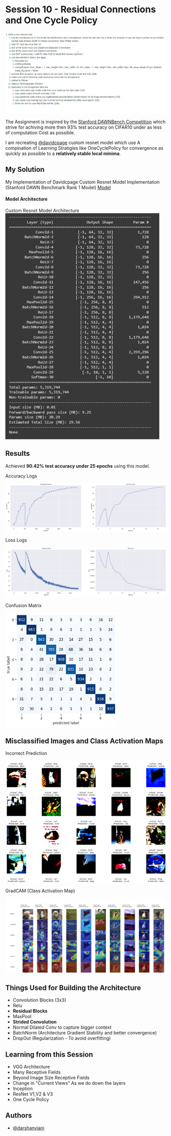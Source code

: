 
# Session 10 - Residual Connections and One Cycle Policy

![Instruction for Assignment](https://github.com/darshanvjani/ERA_vision_nlp_ai/blob/main/Advanced%20Convolutions,%20Data%20Augmentation%20and%20Visualization/Images/assignment.png?raw=true)


The Assignment is inspired by the [Stanford DAWNBench Competition](#https://dawn.cs.stanford.edu/benchmark/) which strive for achiving more then 93% test accuracy on CIFAR10 under as less of computation Cost as possible.

I am recreating [@davidcpage](#https://github.com/davidcpage) custom resnet model which use A compination of Learning Stratigies like OneCyclePolicy for convergence as quickly as possible to a **relatively stable local minima**.



## My Solution

My Implementation of Davidcpage Custom Resnet Model Implementation (Stanford DAWN Benchmark Rank 1 Model)
[Model](#https://github.com/darshanvjani/ERA_vision_nlp_ai/blob/main/Residual%20Connections%20and%20One%20Cycle%20Policy/Session_10.ipynb)

#### Model Architecture

Custom Resnet Model Architecture
![Instruction for Assignment](https://github.com/darshanvjani/ERA_vision_nlp_ai/blob/main/Residual%20Connections%20and%20One%20Cycle%20Policy/Images/model_architecture.PNG?raw=true)


## Results

Achieved **90.42% test accuracy under 25 epochs** using this model.

Accuracy Logs

![accuracy](https://github.com/darshanvjani/ERA_vision_nlp_ai/blob/main/Residual%20Connections%20and%20One%20Cycle%20Policy/Images/accuracy_log.PNG?raw=true)

Loss Logs

![loss](https://github.com/darshanvjani/ERA_vision_nlp_ai/blob/main/Residual%20Connections%20and%20One%20Cycle%20Policy/Images/loss_log.PNG?raw=true)

Confusion Matrix

![matrix](https://github.com/darshanvjani/ERA_vision_nlp_ai/blob/main/Residual%20Connections%20and%20One%20Cycle%20Policy/Images/confusion_matrix.PNG?raw=true)


## Misclassified Images and Class Activation Maps

Incorrect Prediction

![incorrect_pred](https://github.com/darshanvjani/ERA_vision_nlp_ai/blob/main/Residual%20Connections%20and%20One%20Cycle%20Policy/Images/incorrect_images.PNG?raw=true)

GradCAM (Class Activation Map)

![cam](https://github.com/darshanvjani/ERA_vision_nlp_ai/blob/main/Residual%20Connections%20and%20One%20Cycle%20Policy/Images/CAM_incorrect_images.png?raw=true)


## Things Used for Building the Architecture
- Convolution Blocks (3x3)
- Relu
- **Residual Blocks**
- MaxPool
- **Strided Convolution**
- Normal Dilated Conv to capture bigger context
- BatchNorm (Architecture Gradient Stability and better convergence)
- DropOut (Regularization - To avoid overfitting)

## Learning from this Session 
- VGG Architecture
- Many Receptive Fields
- Beyond Image Size Receptive Fields
- Change in "Current Views" As we do down the layers
- Inception
- ResNet V1,V2 & V3
- One Cycle Policy

## Authors

- [@darshanvjani](https://github.com/darshanvjani)

